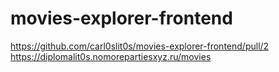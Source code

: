 # movies-explorer-frontend
https://github.com/carl0slit0s/movies-explorer-frontend/pull/2
https://diplomalit0s.nomorepartiesxyz.ru/movies
